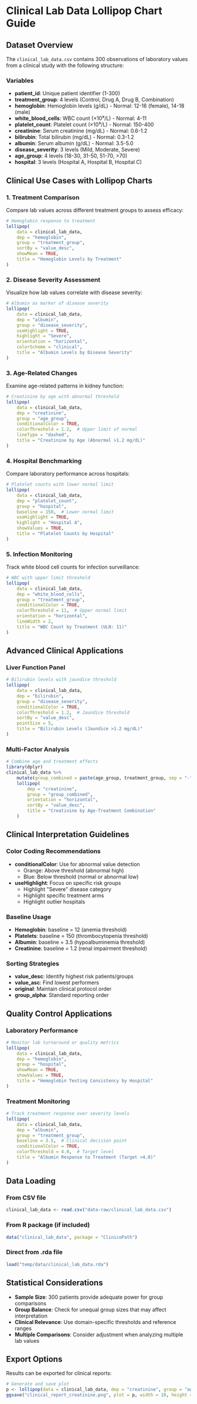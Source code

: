 # Clinical Lab Data Lollipop Chart Guide

## Dataset Overview
The `clinical_lab_data.csv` contains 300 observations of laboratory values from a clinical study with the following structure:

### Variables
- **patient_id**: Unique patient identifier (1-300)
- **treatment_group**: 4 levels (Control, Drug A, Drug B, Combination)
- **hemoglobin**: Hemoglobin levels (g/dL) - Normal: 12-16 (female), 14-18 (male)
- **white_blood_cells**: WBC count (×10⁹/L) - Normal: 4-11
- **platelet_count**: Platelet count (×10⁹/L) - Normal: 150-400
- **creatinine**: Serum creatinine (mg/dL) - Normal: 0.6-1.2
- **bilirubin**: Total bilirubin (mg/dL) - Normal: 0.3-1.2
- **albumin**: Serum albumin (g/dL) - Normal: 3.5-5.0
- **disease_severity**: 3 levels (Mild, Moderate, Severe)
- **age_group**: 4 levels (18-30, 31-50, 51-70, >70)
- **hospital**: 3 levels (Hospital A, Hospital B, Hospital C)

## Clinical Use Cases with Lollipop Charts

### 1. Treatment Comparison
Compare lab values across different treatment groups to assess efficacy:

```r
# Hemoglobin response to treatment
lollipop(
    data = clinical_lab_data,
    dep = "hemoglobin",
    group = "treatment_group",
    sortBy = "value_desc",
    showMean = TRUE,
    title = "Hemoglobin Levels by Treatment"
)
```

### 2. Disease Severity Assessment
Visualize how lab values correlate with disease severity:

```r
# Albumin as marker of disease severity
lollipop(
    data = clinical_lab_data,
    dep = "albumin",
    group = "disease_severity",
    useHighlight = TRUE,
    highlight = "Severe",
    orientation = "horizontal",
    colorScheme = "clinical",
    title = "Albumin Levels by Disease Severity"
)
```

### 3. Age-Related Changes
Examine age-related patterns in kidney function:

```r
# Creatinine by age with abnormal threshold
lollipop(
    data = clinical_lab_data,
    dep = "creatinine",
    group = "age_group",
    conditionalColor = TRUE,
    colorThreshold = 1.2,  # Upper limit of normal
    lineType = "dashed",
    title = "Creatinine by Age (Abnormal >1.2 mg/dL)"
)
```

### 4. Hospital Benchmarking
Compare laboratory performance across hospitals:

```r
# Platelet counts with lower normal limit
lollipop(
    data = clinical_lab_data,
    dep = "platelet_count",
    group = "hospital",
    baseline = 150,  # Lower normal limit
    useHighlight = TRUE,
    highlight = "Hospital A",
    showValues = TRUE,
    title = "Platelet Counts by Hospital"
)
```

### 5. Infection Monitoring
Track white blood cell counts for infection surveillance:

```r
# WBC with upper limit threshold
lollipop(
    data = clinical_lab_data,
    dep = "white_blood_cells",
    group = "treatment_group",
    conditionalColor = TRUE,
    colorThreshold = 11,  # Upper normal limit
    orientation = "horizontal",
    lineWidth = 2,
    title = "WBC Count by Treatment (ULN: 11)"
)
```

## Advanced Clinical Applications

### Liver Function Panel
```r
# Bilirubin levels with jaundice threshold
lollipop(
    data = clinical_lab_data,
    dep = "bilirubin",
    group = "disease_severity",
    conditionalColor = TRUE,
    colorThreshold = 1.2,  # Jaundice threshold
    sortBy = "value_desc",
    pointSize = 5,
    title = "Bilirubin Levels (Jaundice >1.2 mg/dL)"
)
```

### Multi-Factor Analysis
```r
# Combine age and treatment effects
library(dplyr)
clinical_lab_data %>%
    mutate(group_combined = paste(age_group, treatment_group, sep = "-")) %>%
    lollipop(
        dep = "creatinine",
        group = "group_combined",
        orientation = "horizontal",
        sortBy = "value_desc",
        title = "Creatinine by Age-Treatment Combination"
    )
```

## Clinical Interpretation Guidelines

### Color Coding Recommendations
- **conditionalColor**: Use for abnormal value detection
  - Orange: Above threshold (abnormal high)
  - Blue: Below threshold (normal or abnormal low)
- **useHighlight**: Focus on specific risk groups
  - Highlight "Severe" disease category
  - Highlight specific treatment arms
  - Highlight outlier hospitals

### Baseline Usage
- **Hemoglobin**: baseline = 12 (anemia threshold)
- **Platelets**: baseline = 150 (thrombocytopenia threshold)
- **Albumin**: baseline = 3.5 (hypoalbuminemia threshold)
- **Creatinine**: baseline = 1.2 (renal impairment threshold)

### Sorting Strategies
- **value_desc**: Identify highest risk patients/groups
- **value_asc**: Find lowest performers
- **original**: Maintain clinical protocol order
- **group_alpha**: Standard reporting order

## Quality Control Applications

### Laboratory Performance
```r
# Monitor lab turnaround or quality metrics
lollipop(
    data = clinical_lab_data,
    dep = "hemoglobin",
    group = "hospital",
    showMean = TRUE,
    showValues = TRUE,
    title = "Hemoglobin Testing Consistency by Hospital"
)
```

### Treatment Monitoring
```r
# Track treatment response over severity levels
lollipop(
    data = clinical_lab_data,
    dep = "albumin",
    group = "treatment_group",
    baseline = 3.5,  # Clinical decision point
    conditionalColor = TRUE,
    colorThreshold = 4.0,  # Target level
    title = "Albumin Response to Treatment (Target >4.0)"
)
```

## Data Loading

### From CSV file
```r
clinical_lab_data <- read.csv("data-raw/clinical_lab_data.csv")
```

### From R package (if included)
```r
data("clinical_lab_data", package = "ClinicoPath")
```

### Direct from .rda file
```r
load("temp/data/clinical_lab_data.rda")
```

## Statistical Considerations

- **Sample Size**: 300 patients provide adequate power for group comparisons
- **Group Balance**: Check for unequal group sizes that may affect interpretation
- **Clinical Relevance**: Use domain-specific thresholds and reference ranges
- **Multiple Comparisons**: Consider adjustment when analyzing multiple lab values

## Export Options

Results can be exported for clinical reports:
```r
# Generate and save plot
p <- lollipop(data = clinical_lab_data, dep = "creatinine", group = "age_group")
ggsave("clinical_report_creatinine.png", plot = p, width = 10, height = 6, dpi = 300)
```